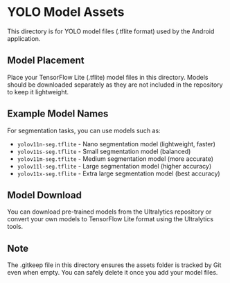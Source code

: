 # YOLO Model Assets

This directory is for YOLO model files (.tflite format) used by the Android application.

## Model Placement

Place your TensorFlow Lite (.tflite) model files in this directory. Models should be downloaded separately as they are not included in the repository to keep it lightweight.

## Example Model Names

For segmentation tasks, you can use models such as:
- `yolov11n-seg.tflite` - Nano segmentation model (lightweight, faster)
- `yolov11s-seg.tflite` - Small segmentation model (balanced)
- `yolov11m-seg.tflite` - Medium segmentation model (more accurate)
- `yolov11l-seg.tflite` - Large segmentation model (higher accuracy)
- `yolov11x-seg.tflite` - Extra large segmentation model (best accuracy)

## Model Download

You can download pre-trained models from the Ultralytics repository or convert your own models to TensorFlow Lite format using the Ultralytics tools.

## Note

The .gitkeep file in this directory ensures the assets folder is tracked by Git even when empty. You can safely delete it once you add your model files.